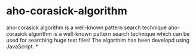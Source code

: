 # aho-corasick-algorithm
aho-corasick algorithm is a well-known pattern search technique
aho-corasick algorithm is a well-known pattern search technique which can be used for searching huge text files!
The algorthim has been developd using JavaScript. *
